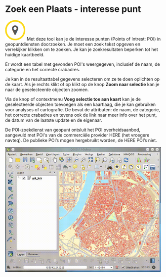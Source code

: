 Zoek een Plaats - interesse punt
================================

![](images/geopuntPoi.png) 
Met deze tool kan je de interesse punten (Points of Intrest: POI) in geopuntdiensten doorzoeken. Je moet een zoek tekst opgeven en verrekijker klikken om te zoeken. Je kan je zoekresultaten beperken tot het huidige kaartbeeld. 

Er wordt een tabel met gevonden POI's weergegeven, inclusief de naam, de categorie en het correcte crabadres.

Je kan in de resultaattabel gegevens selecteren om ze te doen oplichten op de kaart. Als je rechts klikt of op klikt op de knop **Zoom naar selectie** kan je naar de geselecteerde objecten zoomen.

Via de knop of contextmenu **Voeg selectie toe aan kaart** kan je de geselecteerde objecten toevoegen als een kaartlaag, die je kan gebruiken voor analyses of cartografie. De bevat de attributen: de naam, de categorie, het correcte crabadres en  tevens ook de link naar meer info over het punt, de datum van de laatste update en de eigenaar.

De POI-zoekdienst van geopunt ontsluit het POI overheidsaanbod, aangevuld met POI's van de commerciële provider HERE (het vroegere navteq). De publieke POI’s mogen hergebruikt worden, de HERE POI’s niet.

![](images/geopunt4qgisPoi.gif "Zoek een Plaats - interesse punt") 

